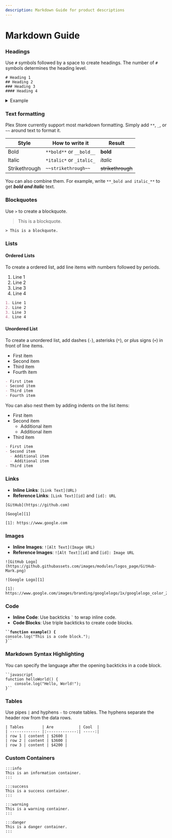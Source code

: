 ```yaml
---
description: Markdown Guide for product descriptions
---
```


# Markdown Guide

### Headings

Use `#` symbols followed by a space to create headings. The number of `#` symbols determines the heading level.

```
# Heading 1
## Heading 2
### Heading 3
#### Heading 4
```

<details>

<summary>Example</summary>

## Heading 1

### Heading 2

#### Heading 3

**Heading 4**

</details>

### **Text formatting**

Plex Store currently support most markdown formatting. Simply add `**`, `_`, or `~~` around text to format it.

| Style         | How to write it          | Result            |
| ------------- | ------------------------ | ----------------- |
| Bold          | `**bold**` or `__bold__` | **bold**          |
| Italic        | `*italic*` or `_italic_` | _italic_          |
| Strikethrough | `~~strikethrough~~`      | ~~strikethrough~~ |

You can also combine them. For example, write `**_bold and italic_**` to get _**bold and italic**_ text.

### Blockquotes

Use `>` to create a blockquote.

> This is a blockquote.

```
> This is a blockquote.
```

### Lists

#### Ordered Lists

To create a ordered list, add line items with numbers followed by periods.

1. Line 1
2. Line 2
3. Line 3
4. Line 4

```md
1. Line 1
2. Line 2
3. Line 3
4. Line 4
```

#### Unordered List <a href="#unordered-list" id="unordered-list"></a>

To create a unordered list, add dashes (`-`), asterisks (`*`), or plus signs (`+`) in front of line items.

* First item
* Second item
* Third item
* Fourth item

```md
- First item
- Second item
- Third item
- Fourth item
```

You can also nest them by adding indents on the list items:

* First item
* Second item
  * Additional item
  * Additional item
* Third item

```md
- First item
- Second item
  - Additional item
  - Additional item
- Third item
```

### Links

* **Inline Links**: `[Link Text](URL)`
* **Reference Links**: `[Link Text][id]` and `[id]: URL`

```
[GitHub](https://github.com)

[Google][1]

[1]: https://www.google.com
```

### Images

* **Inline Images**: `![Alt Text](Image URL)`
* **Reference Images**: `![Alt Text][id]` and `[id]: Image URL`

```
![GitHub Logo](https://github.githubassets.com/images/modules/logos_page/GitHub-Mark.png)

![Google Logo][1]

[1]: https://www.google.com/images/branding/googlelogo/1x/googlelogo_color_272x92dp.png
```

### Code

* **Inline Code**: Use backticks `` ` `` to wrap inline code.
* **Code Blocks**: Use triple backticks to create code blocks.

<pre><code><strong>``function example() {
</strong>console.log("This is a code block.");
}``
</code></pre>

### Markdown Syntax Highlighting

You can specify the language after the opening backticks in a code block.

```
``javascript
function helloWorld() {
    console.log("Hello, World!");
}``
```

### Tables

Use pipes `|` and hyphens `-` to create tables. The hyphens separate the header row from the data rows.

```
| Tables        | Are           | Cool  |
| ------------- |:-------------:| -----:|
| row 1 | content | $2600 |
| row 2 | content | $3600 |
| row 3 | content | $4200 |
```

### Custom Containers

```
:::info
This is an information container.
:::

:::success
This is a success container.
:::

:::warning
This is a warning container.
:::

:::danger
This is a danger container.
:::
```

